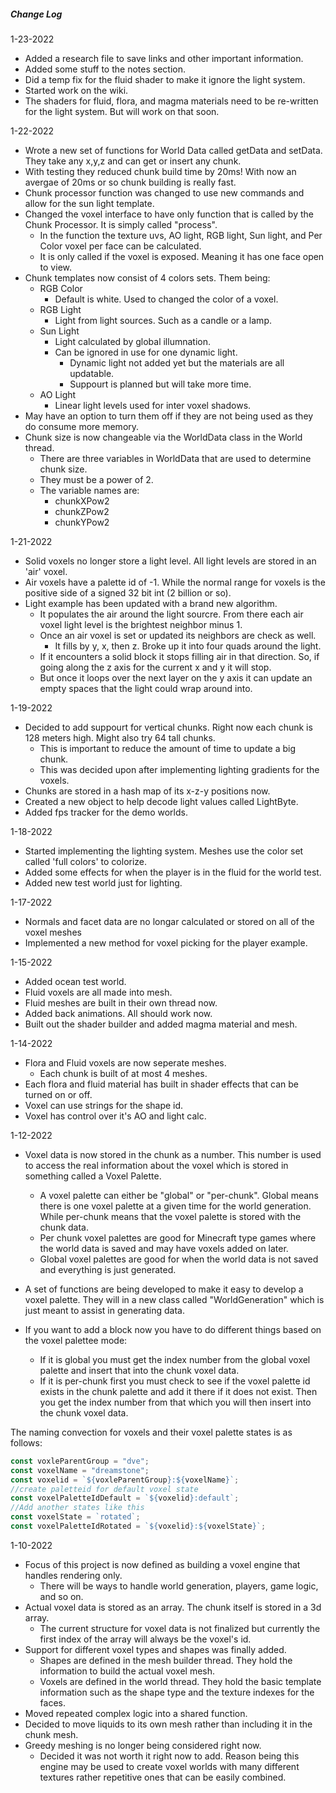 ##### Change Log
1-23-2022
- Added a research file to save links and other important information.
- Added some stuff to the notes section.
- Did a temp fix for the fluid shader to make it ignore the light system.
- Started work on the wiki. 
- The shaders for fluid, flora, and magma materials need to be re-written for the light system. But will work on that soon. 


1-22-2022
- Wrote a new set of functions for World Data called getData and setData. They take any x,y,z and can get or insert any chunk.
- With testing they reduced chunk build time by 20ms! With now an avergae of 20ms or so chunk building is really fast. 
- Chunk processor function was changed to use new commands and allow for the sun light template. 
- Changed the voxel interface to have only function that is called by the Chunk Processor. It is simply called "process".
  - In the function the texture uvs, AO light, RGB light, Sun light, and Per Color voxel per face can be calculated. 
  - It is only called if the voxel is exposed. Meaning it has one face open to view. 
- Chunk templates now consist of 4 colors sets. Them being:
  - RGB Color
    - Default is white. Used to changed the color of a voxel. 
  - RGB Light
    - Light from light sources. Such as a candle or a lamp.
  - Sun Light
    - Light calculated by global illumnation. 
    - Can be ignored in use for one dynamic light. 
      - Dynamic light not added yet but the materials are all updatable. 
      - Suppourt is planned but will take more time. 
  - AO Light
    - Linear light levels used for inter voxel shadows. 
 - May have an option to turn them off if they are not being used as they do consume more memory. 
 - Chunk size is now changeable via the WorldData class in the World thread. 
    - There are three variables in WorldData that are used to determine chunk size. 
    - They must be a power of 2. 
    - The variable names are: 
      - chunkXPow2 
      - chunkZPow2 
      - chunkYPow2 

1-21-2022
- Solid voxels no longer store a light level. All light levels are stored in an 'air' voxel.
- Air voxels have a palette id of -1. While the normal range for voxels is the positive side of a signed 32 bit int (2 billion or so).
- Light example has been updated with a brand new algorithm.
  - It populates the air around the light sourcre. From there each air voxel light level is the brightest neighbor minus 1.
  - Once an air voxel is set or updated its neighbors are check as well. 
    - It fills by y, x, then z. Broke up it into four quads around the light. 
  - If it encounters a solid block it stops filling air in that direction. So, if going along the z axis for the current x and y it will stop. 
  - But once it loops over the next layer on the y axis it can update an empty spaces that the light could wrap around into. 



1-19-2022
- Decided to add suppourt for vertical chunks. Right now each chunk is 128 meters high. Might also try 64 tall chunks.
  - This is important to reduce the amount of time to update a big chunk. 
  - This was decided upon after implementing lighting gradients for the voxels. 
- Chunks are stored in a hash map of its x-z-y positions now.
- Created a new object to help decode light values called LightByte. 
- Added fps tracker for the demo worlds.

1-18-2022
- Started implementing the lighting system. Meshes use the color set called 'full colors' to colorize. 
- Added some effects for when the player is in the fluid for the world test. 
- Added new test world just for lighting.

1-17-2022
- Normals and facet data are no longar calculated or stored on all of the voxel meshes
- Implemented a new method for voxel picking for the player example. 

1-15-2022
- Added ocean test world.
- Fluid voxels are all made into mesh.
- Fluid meshes are built in their own thread now. 
- Added back animations. All should work now. 
- Built out the shader builder and added magma material and mesh.

1-14-2022
- Flora and Fluid voxels are now seperate meshes. 
  - Each chunk is built of at most 4 meshes.
- Each flora and fluid material has built in shader effects that can be turned on or off. 
- Voxel can use strings for the shape id. 
- Voxel has control over it's AO and light calc.


1-12-2022

- Voxel data is now stored in the chunk as a number. This number is used to access the real information about the voxel which is stored in something called a Voxel Palette.  

  - A voxel palette can either be "global" or "per-chunk". Global means there is one voxel palette at a given time for the world generation. While per-chunk means that the voxel palette is stored with the chunk data. 
  - Per chunk voxel palettes are good for Minecraft type games where the world data is saved and may have voxels added on later.
  - Global voxel palettes are good for when the world data is not saved and everything is just generated. 

- A set of functions are being developed to make it easy to develop a voxel palette. They will in a new class called "WorldGeneration" which is just meant to assist in generating data. 

- If you want to add a block now you have to do different things based on the voxel palettee mode:

  - If it is global you must get the index number from the global voxel palette and insert that into the chunk voxel data. 
  - If it is per-chunk first you must check to see if the voxel palette id exists in the chunk palette and add it there if it does not exist. Then you get the index number from that which you will then insert into the chunk voxel data. 

The naming convection for voxels and their voxel palette states is as follows:

```ts
const voxleParentGroup = "dve";
const voxelName = "dreamstone";
const voxelid = `${voxleParentGroup}:${voxelName}`;
//create paletteid for default voxel state
const voxelPaletteIdDefault = `${voxelid}:default`;
//Add another states like this
const voxelState = `rotated`;
const voxelPaletteIdRotated = `${voxelid}:${voxelState}`;
```

 

1-10-2022 

- Focus of this project is now defined as building a voxel engine that handles rendering only.
  - There will be ways to handle world generation, players, game logic, and so on.
- Actual voxel data is stored as an array. The chunk itself is stored in a 3d array. 
  - The current structure for voxel data is not finalized but currently the first index of the array will always be the voxel's id.  
- Support for different voxel types and shapes was finally added.
  - Shapes are defined in the mesh builder thread. They hold the information to build the actual voxel mesh. 
  - Voxels are defined in the world thread. They hold the basic template information such as the shape type and the texture indexes for the faces.
- Moved repeated complex logic into a shared function. 
- Decided to move liquids to its own mesh rather than including it in the chunk mesh.
- Greedy meshing is no longer being considered right now. 
  - Decided it was not worth it right now to add. Reason being this engine may be used to create voxel worlds with many different textures rather repetitive ones that can be easily combined.